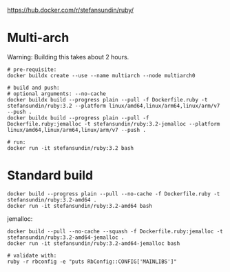 https://hub.docker.com/r/stefansundin/ruby/

# Multi-arch

Warning: Building this takes about 2 hours.

```
# pre-requisite:
docker buildx create --use --name multiarch --node multiarch0

# build and push:
# optional arguments: --no-cache
docker buildx build --progress plain --pull -f Dockerfile.ruby -t stefansundin/ruby:3.2 --platform linux/amd64,linux/arm64,linux/arm/v7 --push .
docker buildx build --progress plain --pull -f Dockerfile.ruby:jemalloc -t stefansundin/ruby:3.2-jemalloc --platform linux/amd64,linux/arm64,linux/arm/v7 --push .

# run:
docker run -it stefansundin/ruby:3.2 bash
```

# Standard build

```
docker build --progress plain --pull --no-cache -f Dockerfile.ruby -t stefansundin/ruby:3.2-amd64 .
docker run -it stefansundin/ruby:3.2-amd64 bash
```

jemalloc:

```
docker build --pull --no-cache --squash -f Dockerfile.ruby:jemalloc -t stefansundin/ruby:3.2-amd64-jemalloc .
docker run -it stefansundin/ruby:3.2-amd64-jemalloc bash

# validate with:
ruby -r rbconfig -e "puts RbConfig::CONFIG['MAINLIBS']"
```
